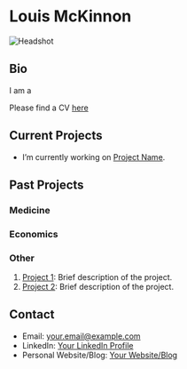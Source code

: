 # Louis McKinnon

![Headshot]([https://example.com/profile-picture.png](https://github.com/mckinnol/mckinnol.github.io.wiki.git))

## Bio

I am a

Please find a CV [here](https://example.com/profile-picture.png)

## Current Projects

- I’m currently working on [Project Name](https://github.com/yourusername/project-repo).

## Past Projects

### Medicine
### Economics
### Other

1. [Project 1](https://github.com/yourusername/project1-repo): Brief description of the project.
2. [Project 2](https://github.com/yourusername/project2-repo): Brief description of the project.

## Contact

- Email: [your.email@example.com](mailto:your.email@example.com)
- LinkedIn: [Your LinkedIn Profile](https://www.linkedin.com/in/yourusername)
- Personal Website/Blog: [Your Website/Blog](https://yourwebsite.com)

